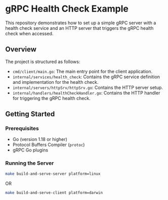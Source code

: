 # gRPC Health Check Example

This repository demonstrates how to set up a simple gRPC server with a health check service and an HTTP server that triggers the gRPC health check when accessed.

## Overview

The project is structured as follows:

- `cmd/client/main.go`: The main entry point for the client application.
- `internal/services/health_check`: Contains the gRPC service definition and implementation for the health check.
- `internal/servers/httpSrv/httpSrv.go`: Contains the HTTP server setup.
- `internal/handlers/healthCheckHandler.go`: Contains the HTTP handler for triggering the gRPC health check.

## Getting Started

### Prerequisites

- Go (version 1.18 or higher)
- Protocol Buffers Compiler (`protoc`)
- gRPC Go plugins

### Running the Server

```bash
make build-and-serve-server platform=linux
```
OR
```bash
make build-and-serve-client platform=darwin
```